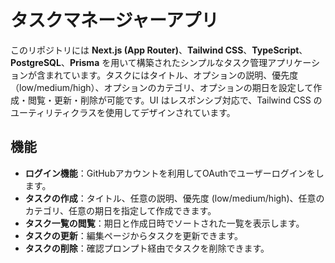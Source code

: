 # タスクマネージャーアプリ

このリポジトリには **Next.js (App Router)**、**Tailwind CSS**、**TypeScript**、**PostgreSQL**、**Prisma** を用いて構築されたシンプルなタスク管理アプリケーションが含まれています。タスクにはタイトル、オプションの説明、優先度（low/medium/high）、オプションのカテゴリ、オプションの期日を設定して作成・閲覧・更新・削除が可能です。UI はレスポンシブ対応で、Tailwind CSS のユーティリティクラスを使用してデザインされています。

## 機能
- **ログイン機能**：GitHubアカウントを利用してOAuthでユーザーログインをします。  
- **タスクの作成**：タイトル、任意の説明、優先度 (low/medium/high)、任意のカテゴリ、任意の期日を指定して作成できます。  
- **タスク一覧の閲覧**：期日と作成日時でソートされた一覧を表示します。  
- **タスクの更新**：編集ページからタスクを更新できます。  
- **タスクの削除**：確認プロンプト経由でタスクを削除できます。  
